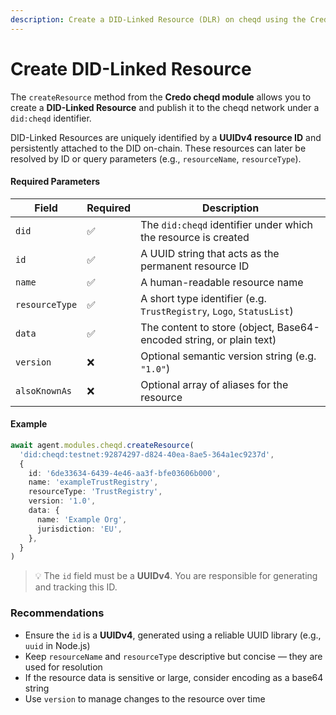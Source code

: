 ```yaml
---
description: Create a DID-Linked Resource (DLR) on cheqd using the Credo Agent.
---
```


# Create DID-Linked Resource

The `createResource` method from the **Credo cheqd module** allows you to create a **DID-Linked Resource** and publish it to the cheqd network under a `did:cheqd` identifier.

DID-Linked Resources are uniquely identified by a **UUIDv4 resource ID** and persistently attached to the DID on-chain. These resources can later be resolved by ID or query parameters (e.g., `resourceName`, `resourceType`).

#### Required Parameters

| Field          | Required | Description                                                          |
| -------------- | -------- | -------------------------------------------------------------------- |
| `did`          | ✅        | The `did:cheqd` identifier under which the resource is created       |
| `id`           | ✅        | A UUID string that acts as the permanent resource ID                 |
| `name`         | ✅        | A human-readable resource name                                       |
| `resourceType` | ✅        | A short type identifier (e.g. `TrustRegistry`, `Logo`, `StatusList`) |
| `data`         | ✅        | The content to store (object, Base64-encoded string, or plain text)  |
| `version`      | ❌        | Optional semantic version string (e.g. `"1.0"`)                      |
| `alsoKnownAs`  | ❌        | Optional array of aliases for the resource                           |

#### Example

```ts
await agent.modules.cheqd.createResource(
  'did:cheqd:testnet:92874297-d824-40ea-8ae5-364a1ec9237d',
  {
    id: '6de33634-6439-4e46-aa3f-bfe03606b000',
    name: 'exampleTrustRegistry',
    resourceType: 'TrustRegistry',
    version: '1.0',
    data: {
      name: 'Example Org',
      jurisdiction: 'EU',
    },
  }
)
```

> 💡 The `id` field must be a **UUIDv4**. You are responsible for generating and tracking this ID.

### Recommendations

* Ensure the `id` is a **UUIDv4**, generated using a reliable UUID library (e.g., `uuid` in Node.js)
* Keep `resourceName` and `resourceType` descriptive but concise — they are used for resolution
* If the resource data is sensitive or large, consider encoding as a base64 string
* Use `version` to manage changes to the resource over time
